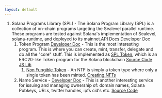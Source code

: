```yaml
---
layout: default
---
```


1. Solana Programs Library (SPL) - The Solana Program Library (SPL) is a collection of on-chain programs targeting the Sealevel parallel runtime. These programs are tested against Solana's implementation of Sealevel, solana-runtime, and deployed to its mainnet.[API Docs](https://docs.rs/solana-program/1.4.17/solana_program/index.html) [Developer Doc](https://spl.solana.com)
    1. Token Program [Developer Doc](https://spl.solana.com/token) - This is the most interesting program. This is where you can create, mint, transfer, delegate and do all the "core" stuff. This is implemented as [SPL Token](https://docs.rs/spl-token/3.0.1/spl_token/index.html), which is an ERC20-like Token program for the Solana blockchain  [Source Code](https://github.com/solana-labs/solana-program-library/tree/master/token) [JS Lib](https://github.com/solana-labs/solana-program-library/blob/master/token/js/client/token.js)
        1. [Non Fungible Token](https://spl.solana.com/token#non-fungible-tokens) - An NTF is simply a token type where only a single token has been minted. [Creating NFTs](https://spl.solana.com/token#example-create-a-non-fungible-token)
    2. Name Service - [Developer Doc](https://spl.solana.com/name-service) - This is another interesting service for issuing and managing ownership of: domain names, Solana Pubkeys, URLs, twitter handles, ipfs cid's etc. [Source Code](https://github.com/solana-labs/solana-program-library/tree/master/name-service)